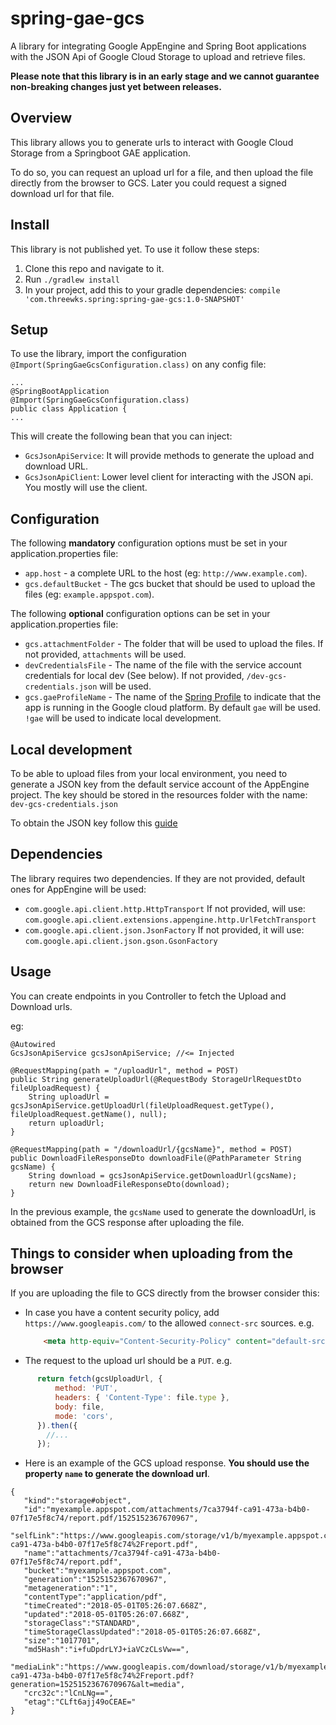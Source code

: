 # spring-gae-gcs
A library for integrating Google AppEngine and Spring Boot applications with the JSON Api of Google Cloud Storage to upload and retrieve files.

**Please note that this library is in an early stage and we cannot guarantee non-breaking changes just yet between releases.**

Overview
--------

This library allows you to generate urls to interact with Google Cloud Storage from a Springboot GAE application.

To do so, you can request an upload url for a file, and then upload the file directly from the browser to GCS. 
Later you could request a signed download url for that file. 

Install
-------
This library is not published yet. To use it follow these steps:

1. Clone this repo and navigate to it.
2. Run `./gradlew install` 
3. In your project, add this to your gradle dependencies: `compile 'com.threewks.spring:spring-gae-gcs:1.0-SNAPSHOT'`


Setup
-----

To use the library, import the configuration `@Import(SpringGaeGcsConfiguration.class)` on any config file:

    ...
    @SpringBootApplication
    @Import(SpringGaeGcsConfiguration.class)
    public class Application {
    ...

This will create the following bean that you can inject:
- `GcsJsonApiService`: It will provide methods to generate the upload and download URL.
- `GcsJsonApiClient`: Lower level client for interacting with the JSON api. You mostly will use the client.

Configuration
-------------

The following **mandatory** configuration options must be set in your application.properties file:

- `app.host` - a complete URL to the host (eg: `http://www.example.com`).
- `gcs.defaultBucket` - The gcs bucket that should be used to upload the files (eg: `example.appspot.com`).

The following **optional** configuration options can be set in your application.properties file:
- `gcs.attachmentFolder` - The folder that will be used to upload the files. If not provided, `attachments` will be used.
- `devCredentialsFile` - The name of the file with the service account credentials for local dev (See below).
If not provided, `/dev-gcs-credentials.json` will be used.
- `gcs.gaeProfileName` - The name of the [Spring Profile](https://docs.spring.io/spring-boot/docs/current/reference/html/boot-features-profiles.html) to indicate that the app is running in the Google cloud platform.
By default `gae` will be used. `!gae` will be used to indicate local development.


Local development
------------------
To be able to upload files from your local environment, you need to generate a JSON key from the default service account of the AppEngine project.
The key should be stored in the resources folder with the name: `dev-gcs-credentials.json`

To obtain the JSON key follow this [guide](https://cloud.google.com/iam/docs/creating-managing-service-account-keys)

Dependencies
------------

The library requires two dependencies. If they are not provided, default ones for AppEngine will be used:

- `com.google.api.client.http.HttpTransport` If not provided, will use: `com.google.api.client.extensions.appengine.http.UrlFetchTransport`
- `com.google.api.client.json.JsonFactory` If not provided, it will use: `com.google.api.client.json.gson.GsonFactory`


Usage
-----

You can create endpoints in you Controller to fetch the Upload and Download urls.

eg:
     
```$java                
@Autowired
GcsJsonApiService gcsJsonApiService; //<= Injected
 
@RequestMapping(path = "/uploadUrl", method = POST)
public String generateUploadUrl(@RequestBody StorageUrlRequestDto fileUploadRequest) {
    String uploadUrl = gcsJsonApiService.getUploadUrl(fileUploadRequest.getType(), fileUploadRequest.getName(), null);
    return uploadUrl;
}

@RequestMapping(path = "/downloadUrl/{gcsName}", method = POST)
public DownloadFileResponseDto downloadFile(@PathParameter String gcsName) {
    String download = gcsJsonApiService.getDownloadUrl(gcsName);
    return new DownloadFileResponseDto(download);
}
```                

In the previous example, the `gcsName` used to generate the downloadUrl, is obtained from the GCS response after uploading the file.

Things to consider when uploading from the browser
---------------------------------------------------
If you are uploading the file to GCS directly from the browser consider this:
- In case you have a content security policy, add `https://www.googleapis.com/` to the allowed `connect-src` sources. e.g.
  
  ```html
      <meta http-equiv="Content-Security-Policy" content="default-src 'self'; connect-src 'self' https://www.googleapis.com/; script-src 'self'"> 
  ```
   
- The request to the upload url should be a `PUT`. e.g.
```javascript
      return fetch(gcsUploadUrl, {
          method: 'PUT',
          headers: { 'Content-Type': file.type },
          body: file,
          mode: 'cors',
      }).then({
        //...
      });
```

- Here is an example of the GCS upload response. **You should use the property `name` to generate the download url**.

```$json
{  
   "kind":"storage#object",
   "id":"myexample.appspot.com/attachments/7ca3794f-ca91-473a-b4b0-07f17e5f8c74/report.pdf/1525152367670967",
   "selfLink":"https://www.googleapis.com/storage/v1/b/myexample.appspot.com/o/attachments%2F7ca3794f-ca91-473a-b4b0-07f17e5f8c74%2Freport.pdf",
   "name":"attachments/7ca3794f-ca91-473a-b4b0-07f17e5f8c74/report.pdf",
   "bucket":"myexample.appspot.com",
   "generation":"1525152367670967",
   "metageneration":"1",
   "contentType":"application/pdf",
   "timeCreated":"2018-05-01T05:26:07.668Z",
   "updated":"2018-05-01T05:26:07.668Z",
   "storageClass":"STANDARD",
   "timeStorageClassUpdated":"2018-05-01T05:26:07.668Z",
   "size":"1017701",
   "md5Hash":"i+fuDpdrLYJ+iaVCzCLsVw==",
   "mediaLink":"https://www.googleapis.com/download/storage/v1/b/myexample.appspot.com/o/attachments%2F7ca3794f-ca91-473a-b4b0-07f17e5f8c74%2Freport.pdf?generation=1525152367670967&alt=media",
   "crc32c":"lCnLNg==",
   "etag":"CLft6ajj49oCEAE="
}
```

